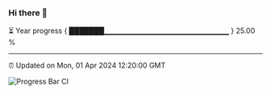 ### Hi there 👋

⏳ Year progress { ███████▁▁▁▁▁▁▁▁▁▁▁▁▁▁▁▁▁▁▁▁▁▁▁ } 25.00 %

---

⏰ Updated on Mon, 01 Apr 2024 12:20:00 GMT

![Progress Bar CI](https://github.com/liununu/liununu/workflows/Progress%20Bar%20CI/badge.svg)

